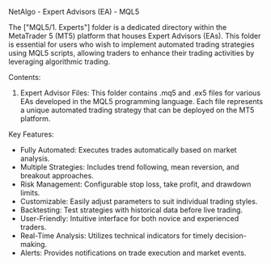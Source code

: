 NetAlgo - Expert Advisors (EA) - MQL5

The ["MQL5/1. Experts"] folder is a dedicated directory within the MetaTrader 5 (MT5) platform that houses Expert Advisors (EAs). This folder is essential for users who wish to implement automated trading strategies using MQL5 scripts, allowing traders to enhance their trading activities by leveraging algorithmic trading.

Contents:

1. Expert Advisor Files: This folder contains .mq5 and .ex5 files for various EAs developed in the MQL5 programming language. Each file represents a unique automated trading strategy that can be deployed on the MT5 platform.


Key Features:

- Fully Automated: Executes trades automatically based on market analysis.
- Multiple Strategies: Includes trend following, mean reversion, and breakout approaches.
- Risk Management: Configurable stop loss, take profit, and drawdown limits.
- Customizable: Easily adjust parameters to suit individual trading styles.
- Backtesting: Test strategies with historical data before live trading.
- User-Friendly: Intuitive interface for both novice and experienced traders.
- Real-Time Analysis: Utilizes technical indicators for timely decision-making.
- Alerts: Provides notifications on trade execution and market events.
